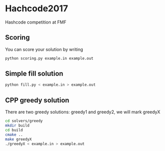 # Hachcode2017
Hashcode competition at FMF

## Scoring
You can score your solution by writing

```bash
python scoring.py example.in example.out
```

## Simple fill solution
```bash
python fill.py < example.in > example.out
```

## CPP greedy solution
There are two greedy solutions: greedy1 and greedy2, we will mark greedyX
```bash
cd solvers/greedy
mkdir build
cd build
cmake ..
make greedyX
./greedyX < example.in > example.out
```
